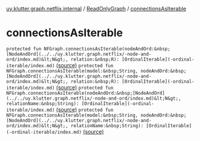 [uy.klutter.graph.netflix.internal](../index.md) / [ReadOnlyGraph](index.md) / [connectionsAsIterable](.)


# connectionsAsIterable

`protected fun NFGraph.connectionsAsIterable(nodeAndOrd:&nbsp;[NodeAndOrd](../../uy.klutter.graph.netflix/-node-and-ord/index.md)&lt;N&gt;, relation:&nbsp;R): [OrdinalIterable](-ordinal-iterable/index.md)` [(source)](https://github.com/kohesive/klutter/blob/master/netflix-graph-jdk6/src/main/kotlin/uy/klutter/graph/netflix/internal/Graph.kt#L213)
`protected fun NFGraph.connectionsAsIterable(model:&nbsp;String, nodeAndOrd:&nbsp;[NodeAndOrd](../../uy.klutter.graph.netflix/-node-and-ord/index.md)&lt;N&gt;, relation:&nbsp;R): [OrdinalIterable](-ordinal-iterable/index.md)` [(source)](https://github.com/kohesive/klutter/blob/master/netflix-graph-jdk6/src/main/kotlin/uy/klutter/graph/netflix/internal/Graph.kt#L214)
`protected fun NFGraph.connectionsAsIterable(nodeAndOrd:&nbsp;[NodeAndOrd](../../uy.klutter.graph.netflix/-node-and-ord/index.md)&lt;N&gt;, relationName:&nbsp;String): [OrdinalIterable](-ordinal-iterable/index.md)` [(source)](https://github.com/kohesive/klutter/blob/master/netflix-graph-jdk6/src/main/kotlin/uy/klutter/graph/netflix/internal/Graph.kt#L215)
`protected fun NFGraph.connectionsAsIterable(model:&nbsp;String, nodeAndOrd:&nbsp;[NodeAndOrd](../../uy.klutter.graph.netflix/-node-and-ord/index.md)&lt;N&gt;, relationName:&nbsp;String): [OrdinalIterable](-ordinal-iterable/index.md)` [(source)](https://github.com/kohesive/klutter/blob/master/netflix-graph-jdk6/src/main/kotlin/uy/klutter/graph/netflix/internal/Graph.kt#L218)


